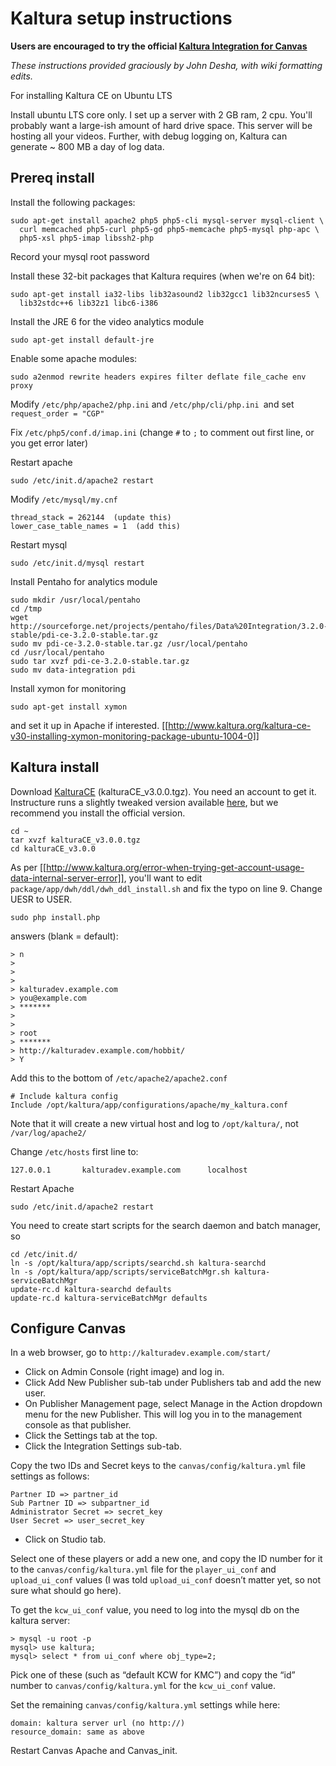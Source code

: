 Kaltura setup instructions
===================================

**Users are encouraged to try the official [Kaltura Integration for Canvas](http://corp.kaltura.com/Products/Video-Applications/Canvas-Video-App)**

*These instructions provided graciously by John Desha, with wiki formatting edits.*

For installing Kaltura CE on Ubuntu LTS
  
Install ubuntu LTS core only.
I set up a server with 2 GB ram, 2 cpu. You'll probably want a large-ish amount of hard drive space. This server will be hosting all your videos. Further, with debug logging on, Kaltura can generate ~ 800 MB a day of log data.
 
 
Prereq install
---------
 
Install the following packages:

``` 
sudo apt-get install apache2 php5 php5-cli mysql-server mysql-client \
  curl memcached php5-curl php5-gd php5-memcache php5-mysql php-apc \
  php5-xsl php5-imap libssh2-php
```

Record your mysql root password
 
Install these 32-bit packages that Kaltura requires (when we're on 64 bit):
 
```
sudo apt-get install ia32-libs lib32asound2 lib32gcc1 lib32ncurses5 \
  lib32stdc++6 lib32z1 libc6-i386
```

Install the JRE 6 for the video analytics module

``` 
sudo apt-get install default-jre
```
 
Enable some apache modules:

```
sudo a2enmod rewrite headers expires filter deflate file_cache env proxy
```
 
Modify `/etc/php/apache2/php.ini` and `/etc/php/cli/php.ini `and set `request_order = "CGP"`
 
Fix `/etc/php5/conf.d/imap.ini` (change `#` to `;` to comment out first line, or you get error later)
 
Restart apache
```
sudo /etc/init.d/apache2 restart
```
 
Modify `/etc/mysql/my.cnf`

```
thread_stack = 262144  (update this)
lower_case_table_names = 1  (add this)
```
 
Restart mysql
```
sudo /etc/init.d/mysql restart
```
 
Install Pentaho for analytics module
```
sudo mkdir /usr/local/pentaho
cd /tmp
wget http://sourceforge.net/projects/pentaho/files/Data%20Integration/3.2.0-stable/pdi-ce-3.2.0-stable.tar.gz
sudo mv pdi-ce-3.2.0-stable.tar.gz /usr/local/pentaho
cd /usr/local/pentaho
sudo tar xvzf pdi-ce-3.2.0-stable.tar.gz
sudo mv data-integration pdi
```
 
Install xymon for monitoring
```
sudo apt-get install xymon
```
 
and set it up in Apache if interested.
[[http://www.kaltura.org/kaltura-ce-v30-installing-xymon-monitoring-package-ubuntu-1004-0]]
 
Kaltura install
------------

Download [KalturaCE](http://www.kaltura.org/project/community_edition_video_platform) (kalturaCE_v3.0.0.tgz). You need an account to get it. Instructure runs a slightly tweaked version available [here](https://s3.amazonaws.com/instructure-kaltura/kalturaCE_v3.0.0-instructure.tar.gz), but we recommend you install the official version.

```
cd ~
tar xvzf kalturaCE_v3.0.0.tgz
cd kalturaCE_v3.0.0
```

As per [[http://www.kaltura.org/error-when-trying-get-account-usage-data-internal-server-error]], you'll want to edit `package/app/dwh/ddl/dwh_ddl_install.sh` and fix the typo on line 9. Change UESR to USER.

```
sudo php install.php
```
 
answers (blank = default):
```
> n
>
>
>
> kalturadev.example.com
> you@example.com
> *******
>
>
> root
> *******
> http://kalturadev.example.com/hobbit/
> Y
```

Add this to the bottom of `/etc/apache2/apache2.conf`
```
# Include kaltura config
Include /opt/kaltura/app/configurations/apache/my_kaltura.conf
```

Note that it will create a new virtual host and log to `/opt/kaltura/`, not `/var/log/apache2/`
 
Change `/etc/hosts` first line to:
```
127.0.0.1       kalturadev.example.com      localhost
```
 
Restart Apache
```
sudo /etc/init.d/apache2 restart
```

You need to create start scripts for the search daemon and batch manager, so 
 
```
cd /etc/init.d/
ln -s /opt/kaltura/app/scripts/searchd.sh kaltura-searchd
ln -s /opt/kaltura/app/scripts/serviceBatchMgr.sh kaltura-serviceBatchMgr
update-rc.d kaltura-searchd defaults
update-rc.d kaltura-serviceBatchMgr defaults
```

Configure Canvas
--------------
 
In a web browser, go to `http://kalturadev.example.com/start/`
 
 * Click on Admin Console (right image) and log in.
 * Click Add New Publisher sub-tab under Publishers tab and add the new user.
 * On Publisher Management page, select Manage in the Action dropdown menu for the new Publisher. This will log you in to the management console as that publisher.
 * Click the Settings tab at the top.
 * Click the Integration Settings sub-tab.

Copy the two IDs and Secret keys to the `canvas/config/kaltura.yml` file settings as follows:
```
Partner ID => partner_id
Sub Partner ID => subpartner_id
Administrator Secret => secret_key
User Secret => user_secret_key
```

 * Click on Studio tab.

Select one of these players or add a new one, and copy the ID number for it to the `canvas/config/kaltura.yml` file for the `player_ui_conf` and `upload_ui_conf` values (I was told `upload_ui_conf` doesn’t matter yet, so not sure what should go here).

To get the `kcw_ui_conf` value, you need to log into the mysql db on the kaltura server:
```
> mysql -u root -p
mysql> use kaltura;
mysql> select * from ui_conf where obj_type=2;
```

Pick one of these (such as “default KCW for KMC”) and copy the “id” number to `canvas/config/kaltura.yml` for the `kcw_ui_conf` value.
 
Set the remaining `canvas/config/kaltura.yml` settings while here:
```
domain: kaltura server url (no http://)
resource_domain: same as above
```
 
Restart Canvas Apache and Canvas_init.